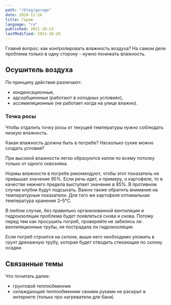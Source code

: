```yaml
---
path: "/blog/garage"
date: 2020-12-26
title: Гараж
language: "ru"
published: 2021-10-13
lastModified: 2021-10-28
---
```


Главнй вопрос: как контролировать влажность воздуха? На самом деле проблема только в одну сторону - нужно понижать влажность.

## Осушитель воздуха

По принципу действия различают:
- конденсационные,
- адсорбционные (работают в холодных условиях),
- ассимиляционные (не работает когда на улице влажно).

### Точка росы

Чтобы отдалить точку росы от текущей температуры нужно соблюдать низкую влажность.

Какая влажность должна быть в погребе? Насколько сухие можно создать условия?

При высокой влажности легко образуются капли по всему потолку только от одного сквозняка.

Нормы влажности в погребе рекомендуют, чтобы этот показатель не превышал значение 95%. Если речь идет, к примеру, о картофеле, то в качестве нижнего предела выступает значение в 85%. В противном случае клубни будут подсыхать. Важно также обратить внимание на температурные показатели. Для того же картофеля оптимальная температура хранения 2–5°С.

В любом случае, без правильно организованной вентиляции и гидроизоляции проблема будет появляться снова и снова. Потому перед тем как просушить погреб, проверяйте не забились ли вентиляционные трубы, не пострадала ли гидроизоляция.

Если погреб строится на склоне, выше него необходимо уложить в грунт дренажную трубу, которая будет отводить стекающие по склону осадки.

## Связанные темы

Что почитать далее:

- грунтовой теплообменник
- охлаждающий теплообменник своими руками не раскрыт в интернете (только про нагреватели для бани)